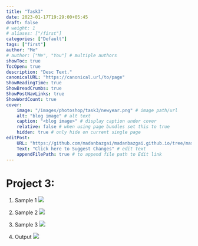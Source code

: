 ```yaml
---
title: "Task3"
date: 2023-01-17T19:29:00+05:45
draft: false
# weight: 1
# aliases: ["/first"]
categories: ["Default"]
tags: ["first"]
author: "Me"
# author: ["Me", "You"] # multiple authors
showToc: true
TocOpen: true
description: "Desc Text."
canonicalURL: "https://canonical.url/to/page"
ShowReadingTime: true
ShowBreadCrumbs: true
ShowPostNavLinks: true
ShowWordCount: true
cover:
    image: "/images/photoshop/task3/newyear.png" # image path/url
    alt: "blog image" # alt text
    caption: "<blog image>" # display caption under cover
    relative: false # when using page bundles set this to true
    hidden: true # only hide on current single page
editPost:
    URL: "https://github.com/madanbazgai/madanbazgai.github.io/tree/master/content/posts/"
    Text: "Click here to Suggest Changes" # edit text
    appendFilePath: true # to append file path to Edit link
---
```

# Project 3: 
1. Sample 1
![](/images/photoshop/task3/firecracker2.png)
2. Sample 2
![](/images/photoshop/task3/flower.jpg)
3. Sample 3
![](/images/photoshop/task3/rope.jpg)

4. Output
![](/images/photoshop/task3/newyear.png)



